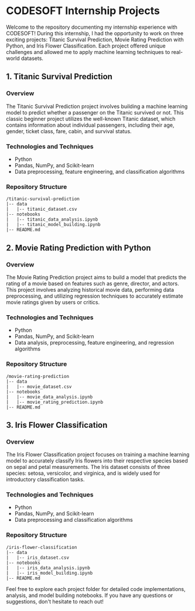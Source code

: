 # CODESOFT Internship Projects

Welcome to the repository documenting my internship experience with CODESOFT! During this internship, I had the opportunity to work on three exciting projects: Titanic Survival Prediction, Movie Rating Prediction with Python, and Iris Flower Classification. Each project offered unique challenges and allowed me to apply machine learning techniques to real-world datasets.

## 1. Titanic Survival Prediction

### Overview
The Titanic Survival Prediction project involves building a machine learning model to predict whether a passenger on the Titanic survived or not. This classic beginner project utilizes the well-known Titanic dataset, which contains information about individual passengers, including their age, gender, ticket class, fare, cabin, and survival status.

### Technologies and Techniques
- Python
- Pandas, NumPy, and Scikit-learn
- Data preprocessing, feature engineering, and classification algorithms

### Repository Structure
```
/titanic-survival-prediction
|-- data
|   |-- titanic_dataset.csv
|-- notebooks
|   |-- titanic_data_analysis.ipynb
|   |-- titanic_model_building.ipynb
|-- README.md
```

## 2. Movie Rating Prediction with Python

### Overview
The Movie Rating Prediction project aims to build a model that predicts the rating of a movie based on features such as genre, director, and actors. This project involves analyzing historical movie data, performing data preprocessing, and utilizing regression techniques to accurately estimate movie ratings given by users or critics.

### Technologies and Techniques
- Python
- Pandas, NumPy, and Scikit-learn
- Data analysis, preprocessing, feature engineering, and regression algorithms

### Repository Structure
```
/movie-rating-prediction
|-- data
|   |-- movie_dataset.csv
|-- notebooks
|   |-- movie_data_analysis.ipynb
|   |-- movie_rating_prediction.ipynb
|-- README.md
```

## 3. Iris Flower Classification

### Overview
The Iris Flower Classification project focuses on training a machine learning model to accurately classify Iris flowers into their respective species based on sepal and petal measurements. The Iris dataset consists of three species: setosa, versicolor, and virginica, and is widely used for introductory classification tasks.

### Technologies and Techniques
- Python
- Pandas, NumPy, and Scikit-learn
- Data preprocessing and classification algorithms

### Repository Structure
```
/iris-flower-classification
|-- data
|   |-- iris_dataset.csv
|-- notebooks
|   |-- iris_data_analysis.ipynb
|   |-- iris_model_building.ipynb
|-- README.md
```

Feel free to explore each project folder for detailed code implementations, analysis, and model building notebooks. If you have any questions or suggestions, don't hesitate to reach out!
